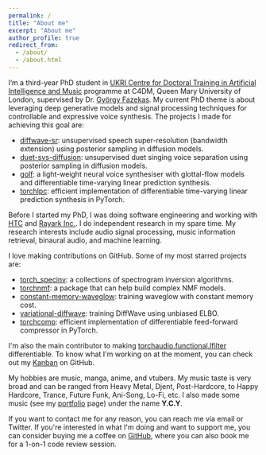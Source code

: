 ```yaml
---
permalink: /
title: "About me"
excerpt: "About me"
author_profile: true
redirect_from: 
  - /about/
  - /about.html
---
```


I’m a third-year PhD student in [UKRI Centre for Doctoral Training in Artificial Intelligence and Music](https://www.aim.qmul.ac.uk/) programme at C4DM, Queen Mary University of London, supervised by Dr. [György Fazekas](http://www.eecs.qmul.ac.uk/~gyorgyf/).
My current PhD theme is about leveraging deep generative models and signal processing techniques for controllable and expressive voice synthesis.
The projects I made for achieving this goal are:

- [diffwave-sr](https://yoyololicon.github.io/diffwave-sr/): unsupervised speech super-resolution (bandwidth extension) using posterior sampling in diffusion models.
- [duet-svs-diffusion](https://github.com/yoyololicon/duet-svs-diffusion): unsupervised duet singing voice separation using posterior sampling in diffusion models.
- [golf](https://yoyololicon.github.io/golf-demo/): a light-weight neural voice synthesiser with glottal-flow models and differentiable time-varying linear prediction synthesis.
- [torchlpc](https://github.com/DiffAPF/LA-2A): efficient implementation of differentiable time-varying linear prediction synthesis in PyTorch.

Before I started my PhD, I was doing software engineering and working with [HTC](https://www.htc.com/) and [Rayark Inc.](https://www.rayark.com/).
I do independent research in my spare time.
My research interests include audio signal processing, music information retrieval, binaural audio, and machine learning.

I love making contributions on GitHub. Some of my most starred projects are:

- [torch_specinv](https://spectrogram-inversion.readthedocs.io/): a collections of spectrogram inversion algorithms.
- [torchnmf](https://pytorch-nmf.readthedocs.io/): a package that can help build complex NMF models.
- [constant-memory-waveglow](https://zenodo.org/record/4353123): training waveglow with constant memory cost.
- [variational-diffwave](https://github.com/yoyololicon/variational-diffwave): training DiffWave using unbiased ELBO.
- [torchcomp](https://github.com/yoyololicon/torchlpc): efficient implementation of differentiable feed-forward compressor in PyTorch.

I'm also the main contributor to making [torchaudio.functional.lfilter](https://pytorch.org/audio/stable/functional.html#lfilter) differentiable.
To know what I'm working on at the moment, you can check out my [Kanban](https://github.com/users/yoyololicon/projects/3/) on GitHub.

My hobbies are music, manga, anime, and vtubers. My music taste is very broad and can be ranged from Heavy Metal, Djent, Post-Hardcore, to Happy Hardcore, Trance, Future Funk, Ani-Song, Lo-Fi, etc. I also made some music (see my [portfolio](/music/) page) under the name **Y.C.Y**.


If you want to contact me for any reason, you can reach me via email or Twitter.
If you're interested in what I'm doing and want to support me, you can consider buying me a coffee on [GitHub](https://github.com/sponsors/yoyololicon), where you can also book me for a 1-on-1 code review session.




